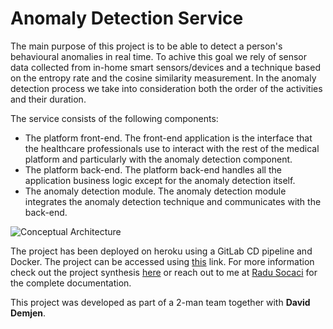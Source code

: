 # Anomaly Detection Service

The main purpose of this project is to be able to detect a person's behavioural anomalies in real time. To achive this goal we rely of sensor data collected from in-home smart sensors/devices and a technique based on the entropy rate and the cosine similarity measurement. In the anomaly detection process we take into consideration both the order of the activities and their duration. 

The service consists of the following components:
- The platform front-end. The front-end application is the interface that the healthcare professionals use to interact with the rest of the medical platform and particularly with the anomaly detection component.
- The platform back-end. The platform back-end handles all the application business logic except for the anomaly detection itself.
- The anomaly detection module. The anomaly detection module integrates the anomaly detection technique and communicates with the back-end.

![Conceptual Architecture](http://url/to/img.png)

The project has been deployed on heroku using a GitLab CD pipeline and Docker. The project can be accessed using [this](https://anomaly-detection-frontend.herokuapp.com/) link. For more information check out the project synthesis [here](http://url/to/img.png) or reach out to me at [Radu Socaci](mailto:radusocaci@gmail.com?subject=[GitHub]%20Anomaly%20Detection%20Thesis) for the complete documentation.

This project was developed as part of a 2-man team together with **David Demjen**.